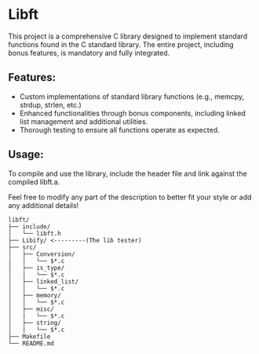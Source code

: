 # Libft

This project is a comprehensive C library designed to implement standard functions found in the C standard library. The entire project,
including bonus features, is mandatory and fully integrated.

## Features:

  * Custom implementations of standard library functions (e.g., memcpy, strdup, strlen, etc.)
  * Enhanced functionalities through bonus components, including linked list management and additional utilities.
  * Thorough testing to ensure all functions operate as expected.

## Usage:
To compile and use the library, include the header file and link against the compiled libft.a.

Feel free to modify any part of the description to better fit your style or add any additional details!

    libft/
    ├── include/
    │   └── libft.h
    ├── Libify/ <---------(The lib tester)
    ├── src/
    │   ├── Conversion/
    |   |   └── $*.c
    │   ├── is_type/
    │   |   └── $*.c
    │   ├── linked_list/
    │   │   └── $*.c
    │   ├── memory/
    │   |   └── $*.c
    │   ├── misc/
    │   |   └── $*.c
    │   ├── string/
    │   |   └── $*.c
    ├── Makefile
    └── README.md
